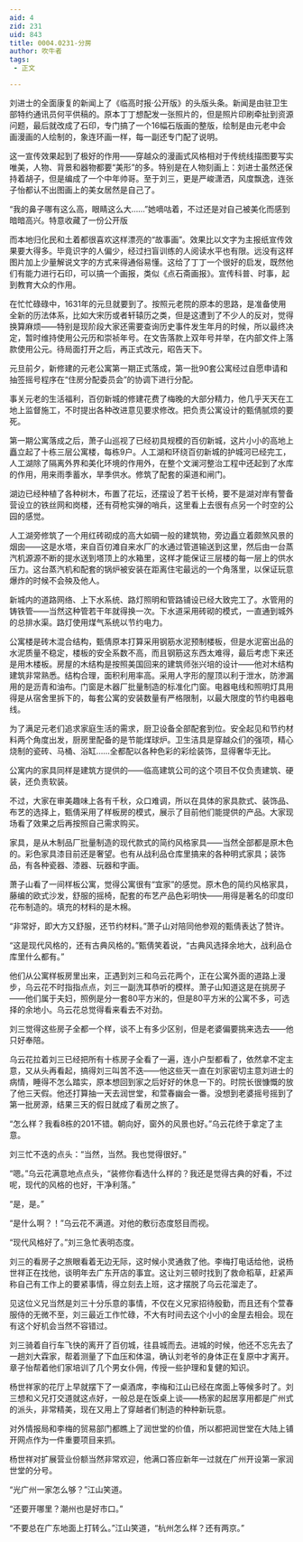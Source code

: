 ```yaml
---
aid: 4
zid: 231
uid: 843
title: 0004.0231-分房
author: 吹牛者
tags: 
 - 正文

---
```




  刘进士的全面康复的新闻上了《临高时报·公开版》的头版头条。新闻是由驻卫生部特约通讯员何平供稿的。原本丁丁想配发一张照片的，但是照片印刷牵扯到资源问题，最后就改成了石印，专门搞了一个16幅石版画的整版，绘制是由元老中会画漫画的人绘制的，象连环画一样，每一副还专门配了说明。

  这一宣传效果起到了极好的作用——穿越众的漫画式风格相对于传统线描图要写实唯美，人物、背景和器物都要“美形”的多。特别是在人物刻画上：刘进士虽然还保持着胡子，但是编成了一个中年帅哥。至于刘三，更是严峻潇洒，风度飘逸，连张子怡都认不出图画上的美女居然是自己了。

  “我的鼻子哪有这么高，眼睛这么大……”她嘀咕着，不过还是对自己被美化而感到暗暗高兴。特意收藏了一份公开版

  而本地归化民和土着都很喜欢这样漂亮的“故事画”。效果比以文字为主报纸宣传效果要大得多。毕竟识字的人偏少，经过扫盲训练的人阅读水平也有限。远没有这样图片加上少量解说文字的方式来得通俗易懂。这给了丁丁一个很好的启发，既然他们有能力进行石印，可以搞一个画报，类似《点石斋画报》。宣传科普、时事，起到教育大众的作用。

  在忙忙碌碌中，1631年的元旦就要到了。按照元老院的原本的思路，是准备使用全新的历法体系，比如大宋历或者轩辕历之类，但是这遭到了不少人的反对，觉得换算麻烦——特别是现阶段大家还需要查询历史事件发生年月的时候，所以最终决定，暂时维持使用公元历和崇祯年号。在文告落款上双年号并举，在内部文件上落款使用公元。待局面打开之后，再正式改元，昭告天下。

  元旦前夕，新修建的元老公寓第一期正式落成，第一批90套公寓经过自愿申请和抽签摇号程序在“住房分配委员会”的协调下进行分配。

  事关元老的生活福利，百仞新城的修建花费了梅晚的大部分精力，他几乎天天在工地上监督施工，不时提出各种改进意见要求修改。把负责公寓设计的甄倩腻烦的要死。

  第一期公寓落成之后，萧子山巡视了已经初具规模的百仞新城，这片小小的高地上矗立起了十栋三层公寓楼，每栋9户。人工湖和环绕百仞新城的护城河已经完工，人工湖除了隔离外界和美化环境的作用外，在整个文澜河整治工程中还起到了水库的作用，用来雨季蓄水，旱季供水。修筑了配套的渠道和闸门。

  湖边已经种植了各种树木，布置了花坛，还摆设了若干长椅，要不是湖对岸有警备营设立的铁丝网和岗楼，还有荷枪实弹的哨兵，这里看上去很有点另一个时空的公园的感觉。

  人工湖旁修筑了一个用红砖砌成的高大如碉一般的建筑物，旁边矗立着颇煞风景的烟囱——这是水塔，来自百仞滩自来水厂的水通过管道输送到这里，然后由一台蒸汽机源源不断的提水送到塔顶上的水箱里，这样才能保证三层楼的每一层上的供水压力。这台蒸汽机和配套的锅炉被安装在距离住宅最远的一个角落里，以保证玩意爆炸的时候不会殃及他人。

  新城内的道路网络、上下水系统、路灯照明和管路铺设已经大致完工了。水管用的铸铁管——当然这种管若干年就得换一次。下水道采用砖砌的模式，一直通到城外的总排水渠。路灯使用煤气系统以节约电力。

  公寓楼是砖木混合结构，甄倩原本打算采用钢筋水泥预制楼板，但是水泥窑出品的水泥质量不稳定，楼板的安全系数不高，而且钢筋这东西太难得，最后考虑下来还是用木楼板。房屋的木结构是按照美国回来的建筑师张兴培的设计——他对木结构建筑非常熟悉。结构合理，面积利用率高。采用人字形的屋顶以利于泄水，防渗漏用的是沥青和油布。门窗是木器厂批量制造的标准化门窗。电器电线和照明灯具用得是从宿舍里拆下的，每套公寓的安装数量有严格限制，以最大限度的节约电器电线。

  为了满足元老们追求家庭生活的需求，厨卫设备全部配套到位。安全起见和节约材料两个角度出发，厨房里配备的是节能煤球炉。卫生洁具是穿越众们的强项，精心烧制的瓷砖、马桶、浴缸……全都配以各种色彩的彩绘装饰，显得奢华无比。

  公寓内的家具同样是建筑方提供的——临高建筑公司的这个项目不仅负责建筑、硬装，还负责软装。

  不过，大家在审美趣味上各有千秋，众口难调，所以在具体的家具款式、装饰品、布艺的选择上，甄倩采用了样板房的模式，展示了目前他们能提供的产品。大家现场看了效果之后再按照自己需求购买。

  家具，是从木制品厂批量制造的现代款式的简约风格家具——当然全部都是原木色的。彩色家具漆目前还是奢望。也有从战利品仓库里搞来的各种明式家具；装饰品，有各种瓷器、漆器、玩器和字画。

  萧子山看了一间样板公寓，觉得公寓很有“宜家”的感觉。原木色的简约风格家具，藤编的欧式沙发，舒服的摇椅，配套的布艺产品色彩明快——用得是著名的印度印花布制造的。填充的材料的是木棉。

  “非常好，即大方又舒服，还节约材料。”萧子山对陪同他参观的甄倩表达了赞许。

  “这是现代风格的，还有古典风格的。”甄倩笑着说，“古典风选择余地大，战利品仓库里什么都有。”

  他们从公寓样板房里出来，正遇到刘三和乌云花两个，正在公寓外面的道路上漫步，乌云花不时指指点点，刘三一副洗耳恭听的模样。萧子山知道这是在挑房子——他们属于夫妇，照例是分一套80平方米的，但是80平方米的公寓不多，可选择的余地小。乌云花总觉得看来看去不对劲。

  刘三觉得这些房子全都一个样，谈不上有多少区别，但是老婆偏要挑来选去——他只好奉陪。

  乌云花拉着刘三已经把所有十栋房子全看了一遍，连小户型都看了，依然拿不定主意，又从头再看起，搞得刘三叫苦不迭——他这些天一直在刘家密切主意刘进士的病情，睡得不怎么踏实，原本想回到家之后好好的休息一下的。时院长很慷慨的放了他三天假。他还打算抽一天去润世堂，和萱春幽会一番。没想到老婆摇号摇到了第一批房源，结果三天的假日就成了看房之旅了。

  “怎么样？我看8栋的201不错。朝向好，窗外的风景也好。”乌云花终于拿定了主意。

  刘三忙不迭的点头：“当然，当然。我也觉得很好。”

  “嗯。”乌云花满意地点点头，“装修你看选什么样的？我还是觉得古典的好看，不过呢，现代的风格的也好，干净利落。”

  “是，是。”

  “是什么啊？！”乌云花不满道。对他的敷衍态度怒目而视。

  “现代风格好了。”刘三急忙表明态度。

  刘三的看房子之旅眼看着无边无际，这时候小灵通救了他。李梅打电话给他，说杨世祥正在找他，谈明年去广东开店的事宜。这让刘三顿时找到了救命稻草，赶紧声称自己有工作上的要紧事情，得立刻去上班，这才摆脱了乌云花溜走了。

  见这位义兄当然是刘三十分乐意的事情，不仅在义兄家招待殷勤，而且还有个萱春服侍的无微不至，刘三最近工作忙碌，不大有时间去这个小小的金屋去相会。现在有这个好机会当然不容错过。

  刘三骑着自行车飞快的离开了百仞城，往县城而去。进城的时候，他还不忘先去了一趟刘大霖家，帮着测量了下血压和体温，确认刘老爷的身体正在复原中才离开。章子怡帮着他们家培训了几个男女仆佣，传授一些护理和复健的知识。

  杨世祥家的花厅上早就摆下了一桌酒席，李梅和江山已经在席面上等候多时了。刘三想和义兄打交道就这点好，一般总是在饭桌上谈——杨家的起居享用都是广州式的派头，非常精美，现在又用上了穿越者们制造的种种新玩意。

  对外情报局和李梅的贸易部门都瞧上了润世堂的价值，所以都把润世堂在大陆上铺开网点作为一件重要项目来抓。

  杨世祥对扩展营业份额当然非常欢迎，他满口答应新年一过就在广州开设第一家润世堂的分号。

  “光广州一家怎么够？”江山笑道。

  “还要开哪里？潮州也是好市口。”

  “不要总在广东地面上打转么。”江山笑道，“杭州怎么样？还有两京。”


